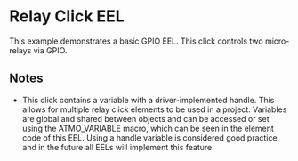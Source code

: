 # Relay Click EEL
This example demonstrates a basic GPIO EEL. This click controls two micro-relays via GPIO. 

## Notes
* This click contains a variable with a driver-implemented handle. This allows for multiple relay click elements to be used in a project. Variables are global and shared between objects and can be accessed or set using the ATMO_VARIABLE macro, which can be seen in the element code of this EEL. Using a handle variable is considered good practice, and in the future all EELs will implement this feature.

